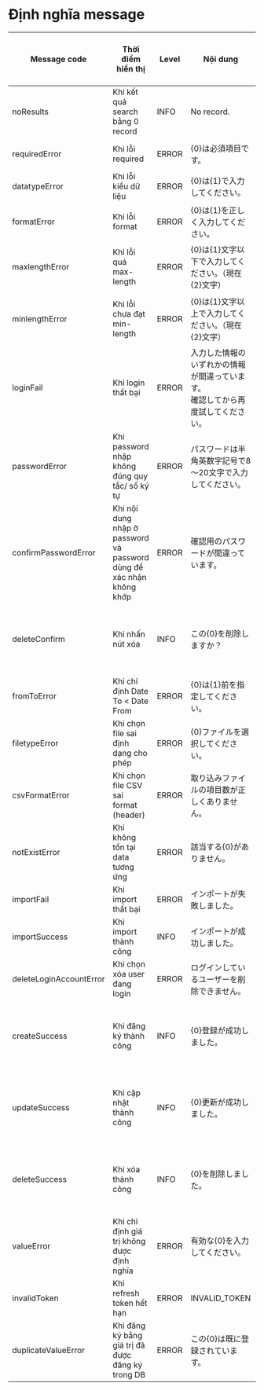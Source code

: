 # Định nghĩa message

| Message code | Thời điểm hiển thị | Level | Nội dung | Giá trị set biến {0} | Giá trị set biến {1} | Giá trị set biến {2} | Ghi chú |
| - | - | - | - | - | - | - | - |
| noResults | Khi kết quả search bằng 0 record | INFO | No record. | | | | |
| requiredError | Khi lỗi required | ERROR | {0}は必須項目です。 | Tên hạng mục | | | |
| datatypeError | Khi lỗi kiểu dữ liệu | ERROR | {0}は{1}で入力してください。 | Tên hạng mục | Data-type | | |
| formatError | Khi lỗi format | ERROR | {0}は{1}を正しく入力してください。 | Tên hạng mục | Format | | |
| maxlengthError | Khi lỗi quá max-length | ERROR | {0}は{1}文字以下で入力してください。（現在{2}文字） | Tên hạng mục | Số ký tự giới hạn | Số ký tự hiện tại | |
| minlengthError | Khi lỗi chưa đạt min-length | ERROR | {0}は{1}文字以上で入力してください。（現在{2}文字） | Tên hạng mục | Số ký tự giới hạn | Số ký tự hiện tại | |
| loginFail | Khi login thất bại | ERROR | 入力した情報のいずれかの情報が間違っています。<br/>確認してから再度試してください。 | | | | |
| passwordError | Khi password nhập không đúng quy tắc/ số ký tự | ERROR | パスワードは半角英数字記号で8～20文字で入力してください。 | | | | |
| confirmPasswordError | Khi nội dung nhập ở password và password dùng để xác nhận không khớp | ERROR | 確認用のパスワードが間違っています。 | | | | |
| deleteConfirm | Khi nhấn nút xóa | INFO | この{0}を削除しますか？ | Chỉ định trong thiết kế màn hình | | | |
| fromToError | Khi chỉ định Date To < Date From | ERROR | {0}は{1}前を指定してください。 | Date From | Date To | | |
| filetypeError | Khi chọn file sai định dạng cho phép | ERROR | {0}ファイルを選択してください。 | Định dạng cho phép | | | |
| csvFormatError | Khi chọn file CSV sai format (header) | ERROR | 取り込みファイルの項目数が正しくありません。 |  | | | |
| notExistError | Khi không tồn tại data tương ứng | ERROR | 該当する{0}がありません。 | Tên hạng mục | | | |
| importFail | Khi import thất bại | ERROR | インポートが失敗しました。 |  | | | |
| importSuccess | Khi import thành công | INFO | インポートが成功しました。 |  | | | |
| deleteLoginAccountError | Khi chọn xóa user đang login | ERROR | ログインしているユーザーを削除できません。 |  | | | |
| createSuccess | Khi đăng ký thành công | INFO | {0}登録が成功しました。 | Chỉ định trong thiết kế màn hình | | | |
| updateSuccess | Khi cập nhật thành công | INFO | {0}更新が成功しました。 | Chỉ định trong thiết kế màn hình | | | |
| deleteSuccess | Khi xóa thành công | INFO | {0}を削除しました。 | Chỉ định trong thiết kế màn hình | | | |
| valueError | Khi chỉ định giá trị không được định nghĩa | ERROR | 有効な{0}を入力してください。 | Tên hạng mục | | | |
| invalidToken | Khi refresh token hết hạn | ERROR | INVALID_TOKEN |  | | | |
| duplicateValueError | Khi đăng ký bằng giá trị đã được đăng ký trong DB | ERROR | この{0}は既に登録されています。 | Tên hạng mục | | | |